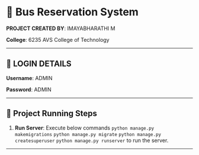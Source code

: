 # 🚌 Bus Reservation System

**PROJECT CREATED BY**: IMAYABHARATHI M

**College**: 6235 AVS College of Technology

---

## 🛑 LOGIN DETAILS

**Username**: ADMIN

**Password**: ADMIN

---

## 🚀 Project Running Steps
   
1. **Run Server**: Execute below commands
    `python manage.py makemigrations`
    `python manage.py migrate`
    `python manage.py createsuperuser`
    `python manage.py runserver` to run the server.

---